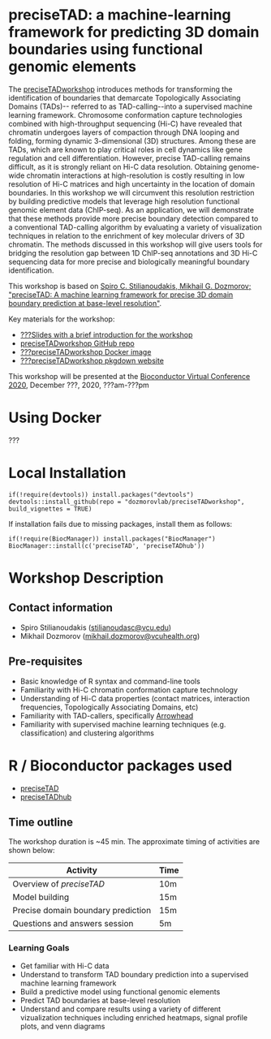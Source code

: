 # preciseTAD: a machine-learning framework for predicting 3D domain boundaries using functional genomic elements

The [preciseTADworkshop](https://github.com/dozmorovlab/preciseTADworkshop) introduces methods for transforming the identification of boundaries that demarcate Topologically Associating Domains (TADs)-- referred to as TAD-calling--into a supervised machine learning framework. Chromosome conformation capture technologies combined with high-throughput sequencing (Hi-C) have revealed that chromatin undergoes layers of compaction through DNA looping and folding, forming dynamic 3-dimensional (3D) structures. Among these are TADs, which are known to play critical roles in cell dynamics like gene regulation and cell differentiation. However, precise TAD-calling remains difficult, as it is strongly reliant on Hi-C data resolution. Obtaining genome-wide chromatin interactions at high-resolution is costly resulting in low resolution of Hi-C matrices and high uncertainty in the location of domain boundaries. In this workshop we will circumvent this resolution restriction by building predictive models that leverage high resolution functional genomic element data (ChIP-seq). As an application, we will demonstrate that these methods provide more precise boundary detection compared to a conventional TAD-calling algorithm by evaluating a variety of visualization techniques in relation to the enrichment of key molecular drivers of 3D chromatin. The methods discussed in this workshop will give users tools for bridging the resolution gap between 1D ChIP-seq annotations and 3D Hi-C sequencing data for more precise and biologically meaningful boundary identification.

This workshop is based on [Spiro C. Stilianoudakis, Mikhail G. Dozmorov; "preciseTAD: A machine learning framework for precise 3D domain boundary prediction at base-level resolution"](https://doi.org/10.1101/2020.09.03.282186). 

Key materials for the workshop: 

- [???Slides with a brief introduction for the workshop]()
- [preciseTADworkshop GitHub repo](https://github.com/dozmorovlab/preciseTADworkshop)
- [???preciseTADworkshop Docker image]()
- [???preciseTADworkshop pkgdown website]()

This workshop will be presented at the [Bioconductor Virtual Conference 2020](https://bioc2020.bioconductor.org/), December ???, 2020, ???am-???pm

# Using Docker

???

# Local Installation

```
if(!require(devtools)) install.packages("devtools")
devtools::install_github(repo = "dozmorovlab/preciseTADworkshop", build_vignettes = TRUE)
```

If installation fails due to missing packages, install them as follows:

```
if(!require(BiocManager)) install.packages("BiocManager")
BiocManager::install(c('preciseTAD', 'preciseTADhub'))
```

# Workshop Description

## Contact information

- Spiro Stilianoudakis (stilianoudasc@vcu.edu)
- Mikhail Dozmorov (mikhail.dozmorov@vcuhealth.org)

## Pre-requisites

* Basic knowledge of R syntax and command-line tools
* Familiarity with Hi-C chromatin conformation capture technology
* Understanding of Hi-C data properties (contact matrices, interaction frequencies, Topologically Associating Domains, etc)
* Familiarity with TAD-callers, specifically [Arrowhead](https://github.com/aidenlab/juicer/wiki/Arrowhead)
* Familiarity with supervised machine learning techniques (e.g. classification) and clustering algorithms

# R / Bioconductor packages used

* [preciseTAD](https://www.bioconductor.org/packages/preciseTAD)
* [preciseTADhub](https://github.com/dozmorovlab/preciseTADhub)

## Time outline

The workshop duration is ~45 min. The approximate timing of activities are shown below:

| Activity                                              | Time |
|-------------------------------------------------------|------|
| Overview of *preciseTAD*                              | 10m  |
| Model building                                        | 15m  |
| Precise domain boundary prediction                    | 15m  |
| Questions and answers session                         | 5m   |

### Learning Goals

* Get familiar with Hi-C data 
* Understand to transform TAD boundary prediction into a supervised machine learning framework
* Build a predictive model using functional genomic elements
* Predict TAD boundaries at base-level resolution
* Understand and compare results using a variety of different vizualization techniques including enriched heatmaps, signal profile plots, and venn diagrams

